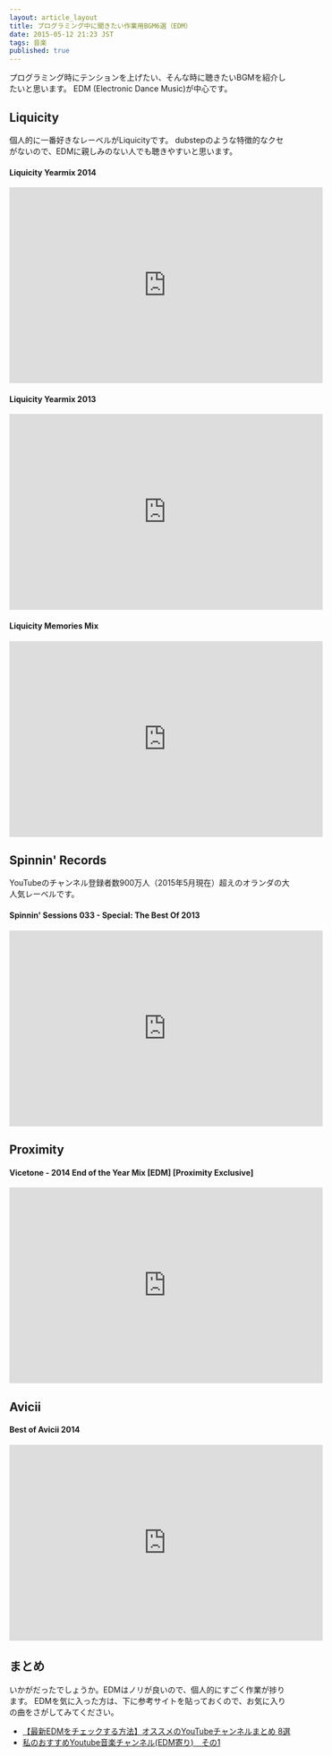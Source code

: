 ```yaml
---
layout: article_layout
title: プログラミング中に聞きたい作業用BGM6選（EDM）
date: 2015-05-12 21:23 JST
tags: 音楽
published: true
---
```


プログラミング時にテンションを上げたい、そんな時に聴きたいBGMを紹介したいと思います。
EDM (Electronic Dance Music)が中心です。

## Liquicity

個人的に一番好きなレーベルがLiquicityです。
dubstepのような特徴的なクセがないので、EDMに親しみのない人でも聴きやすいと思います。

#### Liquicity Yearmix 2014
<div class="youtube">
  <iframe width="560" height="350" src="https://www.youtube.com/embed/MKHmwmEGFqI" frameborder="0" allowfullscreen></iframe>
</div>

#### Liquicity Yearmix 2013
<div class="youtube">
  <iframe width="560" height="350" src="https://www.youtube.com/embed/Iwh5yOMmyFM" frameborder="0" allowfullscreen></iframe>
</div>

#### Liquicity Memories Mix
<div class="youtube">
  <iframe width="560" height="350" src="https://www.youtube.com/embed/Y1JVBv4j-2k" frameborder="0" allowfullscreen></iframe>
</div>

## Spinnin' Records

YouTubeのチャンネル登録者数900万人（2015年5月現在）超えのオランダの大人気レーベルです。

#### Spinnin' Sessions 033 - Special: The Best Of 2013
<div class="youtube">
  <iframe width="560" height="350" src="https://www.youtube.com/embed/IYdj98JzqE0" frameborder="0" allowfullscreen></iframe>
</div>

## Proximity
#### Vicetone - 2014 End of the Year Mix [EDM] [Proximity Exclusive]
<div class="youtube">
  <iframe width="560" height="350" src="https://www.youtube.com/embed/MVYsfODTkpU" frameborder="0" allowfullscreen></iframe>
</div>

## Avicii
#### Best of Avicii 2014
<div class="youtube">
  <iframe width="560" height="350" src="https://www.youtube.com/embed/GY_e3fUl0Rg" frameborder="0" allowfullscreen></iframe>
</div>

## まとめ

いかがだったでしょうか。EDMはノリが良いので、個人的にすごく作業が捗ります。
EDMを気に入った方は、下に参考サイトを貼っておくので、お気に入りの曲をさがしてみてください。

- <a href="http://disc-j.net/club-music/5893/" target="_blank">【最新EDMをチェックする方法】オススメのYouTubeチャンネルまとめ 8選</a>
- <a href="http://blogs.yahoo.co.jp/masataka686/16673260.html" target="_blank">私のおすすめYoutube音楽チャンネル(EDM寄り)　その1</a>
